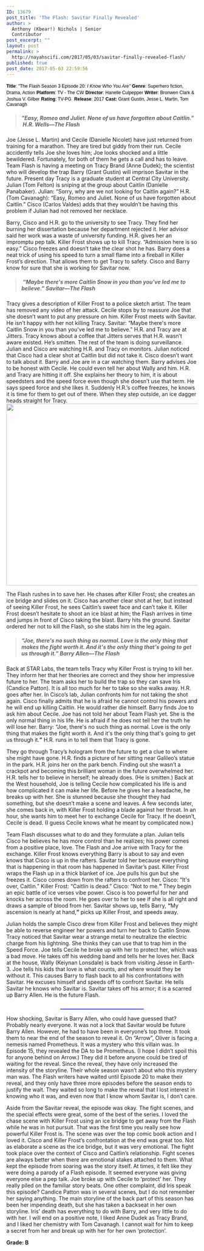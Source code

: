 ```yaml
---
ID: 13679
post_title: 'The Flash: Savitar Finally Revealed'
author: >
  Anthony (Kbear!) Nichols | Senior
  Contributor
post_excerpt: ""
layout: post
permalink: >
  http://nayahscifi.com/2017/05/03/savitar-finally-revealed-flash/
published: true
post_date: 2017-05-03 22:59:56
---
```

<span style="font-family: arial, helvetica, sans-serif; font-size: 12px; color: #000000;"><strong>Title</strong>: "The Flash Season 3 Episode 20: <em>I Know Who You Are"</em></span>
<span style="font-family: arial, helvetica, sans-serif; font-size: 12px; color: #000000;"> <strong>Genre</strong>: Superhero fiction, Drama, Action</span>
<span style="font-family: arial, helvetica, sans-serif; font-size: 12px; color: #000000;"> <strong>Platform</strong>: TV - The CW</span>
<span style="font-family: arial, helvetica, sans-serif; font-size: 12px; color: #000000;"> <strong>Director</strong>: Hanelle Culpepper</span>
<span style="font-family: arial, helvetica, sans-serif; font-size: 12px; color: #000000;"> <strong>Writer</strong>: Bronwen Clark &amp; Joshua V. Gilber</span>
<span style="font-family: arial, helvetica, sans-serif; font-size: 12px; color: #000000;"> <strong>Rating</strong>: TV-PG </span>
<span style="font-family: arial, helvetica, sans-serif; font-size: 12px; color: #000000;"> <strong>Release</strong>: 2017</span>
<span style="font-family: arial, helvetica, sans-serif; font-size: 12px; color: #000000;"> <strong>Cast: </strong>Grant Gustin, Jesse L. Martin, Tom Cavanagh</span>
<div></div>
<blockquote>
<h5><strong>
</strong><strong>"Easy, Romeo and Juliet. None of us have forgotten about Caitlin."  H.R. Wells—<em>The Flash</em></strong></h5>
</blockquote>
Joe (Jesse L. Martin) and Cecile (Danielle Nicolet) have just returned from training for a marathon. They are tired but giddy from their run. Cecile accidently tells Joe she loves him; Joe looks shocked and a little bewildered. Fortunately, for both of them he gets a call and has to leave. Team Flash is having a meeting on Tracy Brand (Anne Dudek); the scientist who will develop the trap Barry (Grant Gustin) will imprison Savitar in the future. Present day Tracy is a graduate student at Central City University. Julian (Tom Felton) is sniping at the group about Caitlin (Danielle Panabaker). Julian: “Sorry, why are we not looking for Caitlin again?” H.R. (Tom Cavanagh): “Easy, Romeo and Juliet. None of us have forgotten about Caitlin.” Cisco (Carlos Valdes) adds that they wouldn’t be having this problem if Julian had not removed her necklace.

Barry, Cisco and H.R. go to the university to see Tracy. They find her burning her dissertation because her department rejected it. Her advisor said her work was a waste of university funding. H.R. gives her an impromptu pep talk. Killer Frost shows up to kill Tracy. “Admission here is so easy.” Cisco freezes and doesn’t take the clear shot he has. Barry does a neat trick of using his speed to turn a small flame into a fireball in Killer Frost’s direction. That allows them to get Tracy to safety. Cisco and Barry know for sure that she is working for Savitar now.
<blockquote>
<h5><strong> “Maybe there's more Caitlin Snow in you than you've led me to believe.” Savitar—<em>The Flash</em></strong></h5>
</blockquote>
Tracy gives a description of Killer Frost to a police sketch artist. The team has removed any video of her attack. Cecile stops by to reassure Joe that she doesn’t want to put any pressure on him. Killer Frost meets with Savitar. He isn’t happy with her not killing Tracy. Savitar: “Maybe there's more Caitlin Snow in you than you've led me to believe.” H.R. and Tracy are at Jitters. Tracy knows about a coffee that Jitters serves that H.R. wasn’t aware existed. He’s smitten. The rest of the team is doing surveillance. Julian and Cisco are watching H.R. and Tracy on monitors. Julian noticed that Cisco had a clear shot at Caitlin but did not take it. Cisco doesn’t want to talk about it. Barry and Joe are in a car watching them. Barry advises Joe to be honest with Cecile. He could even tell her about Wally and him. H.R. and Tracy are hitting it off. She explains her theory to him, it is about speedsters and the speed force even though she doesn’t use that term. He says speed force and she likes it. Suddenly H.R.’s coffee freezes, he knows it is time for them to get out of there. When they step outside, an ice dagger heads straight for Tracy.

<img class="size-medium wp-image-13741 aligncenter" src="http://nayahscifi.com/wp-content/uploads/2017/05/flash_killerfrost_ep20-850x478.jpg" alt="" width="850" height="478" />

The Flash rushes in to save her. He chases after Killer Frost; she creates an ice bridge and slides on it. Cisco has another clear shot at her, but instead of seeing Killer Frost, he sees Caitlin’s sweet face and can’t take it. Killer Frost doesn’t hesitate to shoot an ice blast at him; the Flash arrives in time and jumps in front of Cisco taking the blast. Barry hits the ground. Savitar ordered her not to kill the Flash, so she stabs him in the leg again.
<blockquote>
<h5><strong>“Joe, there's no such thing as normal. Love is the only thing that makes the fight worth it. And it's the only thing that's going to get us through it.” Barry Allen—<em>The Flash</em></strong></h5>
</blockquote>
Back at STAR Labs, the team tells Tracy why Killer Frost is trying to kill her. They inform her that her theories are correct and they show her impressive future to her. The team asks her to build the trap so they can save Iris (Candice Patton). It is all too much for her to take so she walks away. H.R. goes after her. In Cisco’s lab, Julian confronts him for not taking the shot again. Cisco finally admits that he is afraid he cannot control his powers and he will end up killing Caitlin. He would rather die himself. Barry finds Joe to ask him about Cecile. Joe has not told her about Team Flash yet. She is the only normal thing in his life. He is afraid if he does not tell her the truth he will lose her. Barry: “Joe, there's no such thing as normal. Love is the only thing that makes the fight worth it. And it's the only thing that's going to get us through it.<strong>”</strong> H.R. runs in to tell them that Tracy is gone.

They go through Tracy’s hologram from the future to get a clue to where she might have gone. H.R. finds a picture of her sitting near Galileo’s statue in the park. H.R. joins her on the park bench. Finding out she wasn’t a crackpot and becoming this brilliant woman in the future overwhelmed her. H.R. tells her to believe in herself; he already does. (He is smitten.) Back at the West household, Joe is telling Cecile how complicated his life is and how complicated it can make her life. Before he gives her a headache, he breaks up with her. She is stunned because she thought they had something, but she doesn’t make a scene and leaves. A few seconds later, she comes back in, with Killer Frost holding a blade against her throat. In an hour, she wants him to meet her to exchange Cecile for Tracy. If he doesn’t, Cecile is dead. (I guess Cecile knows what he meant by complicated now.)

Team Flash discusses what to do and they formulate a plan. Julian tells Cisco he believes he has more control than he realizes; his power comes from a positive place, love. The Flash and Joe arrive with Tracy for the exchange. Killer Frost knows everything Barry is about to say and even knows that Cisco is up in the rafters. Savitar told her because everything that is happening in that room has happened in Savitar’s past. Killer Frost wraps the Flash up in a thick blanket of ice. Joe pulls his gun but she freezes it. Cisco comes down from the rafters to confront her. Cisco: “It's over, Caitlin.” Killer Frost: “Caitlin is dead.” Cisco: “Not to me.<strong>”</strong> They begin an epic battle of ice verses vibe power. Cisco is too powerful for her and knocks her across the room. He goes over to her to see if she is all right and draws a sample of blood from her. Savitar shows up, tells Barry, <strong>“</strong>My ascension is nearly at hand,<strong>”</strong> picks up Killer Frost, and speeds away.

Julian holds the sample Cisco drew from Killer Frost and believes they might be able to reverse engineer her powers and turn her back to Caitlin Snow. Tracy noticed that Savitar wear a strange metal to neutralize the electric charge from his lightning. She thinks they can use that to trap him in the Speed Force. Joe tells Cecile he broke up with her to protect her, which was a bad move. He takes off his wedding band and tells her he loves her. Back at the house, Wally (Keiynan Lonsdale) is back from visiting Jesse in Earth-3. Joe tells his kids that love is what counts, and where would they be without it. This causes Barry to flash back to all his confrontations with Savitar. He excuses himself and speeds off to confront Savitar. He tells Savitar he knows who Savitar is. Savitar takes off his armor; it is a scarred up Barry Allen. He is the future Flash.
<p style="text-align: center;"><strong><span style="color: #0000ff;">_________________________________</span></strong></p>
How shocking, Savitar is Barry Allen, who could have guessed that? Probably nearly everyone. It was not a lock that Savitar would be future Barry Allen. However, he had to have been in everyone’s top three. It took them to near the end of the season to reveal it. On “Arrow”, Oliver is facing a nemesis named Prometheus. It was a mystery who this villain was. In Episode 15, they revealed the DA to be Prometheus. (I hope I didn’t spoil this for anyone behind on Arrow.) They did it before anyone could be tired of waiting for the reveal. Since the reveal, they have only increased the intensity of the storyline. Their whole season wasn’t about who this mystery man was. The Flash writers have waited until Episode 20 to make their reveal, and they only have three more episodes before the season ends to justify the wait. They waited so long to make the reveal that I lost interest in knowing who it was, and even now that I know whom Savitar is, I don’t care.

Aside from the Savitar reveal, the episode was okay. The fight scenes, and the special effects were great, some of the best of the series. I loved the chase scene with Killer Frost using an ice bridge to get away from the Flash while he was in hot pursuit. That was the first time you really see how powerful Killer Frost is. The scene was over the top comic book action and I loved it. Cisco and Killer Frost’s confrontation at the end was great too. Not as elaborate a scene as the ice bridge, but it was very emotional. The fight took place over the context of Cisco and Caitlin’s relationship. Fight scenes are always better when there are emotional stakes attached to them. What kept the episode from soaring was the story itself. At times, it felt like they were doing a parody of a Flash episode. It seemed everyone was giving everyone else a pep talk. Joe broke up with Cecile to ‘protect’ her. They really piled on the familiar story beats. One other complaint, did Iris speak this episode? Candice Patton was in several scenes, but I do not remember her saying anything. The main storyline of the back part of this season has been her impending death, but she has taken a backseat in her own storyline. Iris' death has everything to do with Barry, and very little to do with her. I will end on a positive note, I liked Anne Dudek as Tracy Brand, and I liked her chemistry with Tom Cavanagh. I cannot wait for him to keep a secret from her and break up with her for her own ‘protection’.

<strong>Grade: B</strong>

&nbsp;

&nbsp;

&nbsp;

&nbsp;